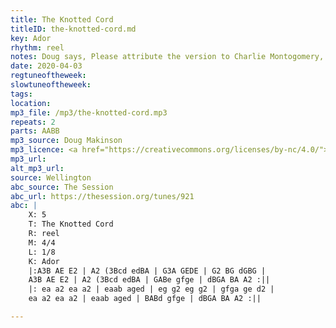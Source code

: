 ```yaml
---
title: The Knotted Cord
titleID: the-knotted-cord.md
key: Ador
rhythm: reel
notes: Doug says, Please attribute the version to Charlie Montogomery, I'm definitely trying to copy his style there - particularly the ABcd upward runs.
date: 2020-04-03
regtuneoftheweek:
slowtuneoftheweek:
tags:
location:
mp3_file: /mp3/the-knotted-cord.mp3
repeats: 2
parts: AABB
mp3_source: Doug Makinson
mp3_licence: <a href="https://creativecommons.org/licenses/by-nc/4.0/">CC-BY-NC-4.0</a>
mp3_url:
alt_mp3_url:
source: Wellington
abc_source: The Session
abc_url: https://thesession.org/tunes/921
abc: |
    X: 5
    T: The Knotted Cord
    R: reel
    M: 4/4
    L: 1/8
    K: Ador
    |:A3B AE E2 | A2 (3Bcd edBA | G3A GEDE | G2 BG dGBG |
    A3B AE E2 | A2 (3Bcd edBA | GABe gfge | dBGA BA A2 :||
    |: ea a2 ea a2 | eaab aged | eg g2 eg g2 | gfga ge d2 |
    ea a2 ea a2 | eaab aged | BABd gfge | dBGA BA A2 :||

---
```

